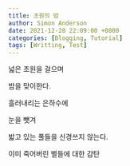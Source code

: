 ```yaml
---
title: 초원의 밤
author: Simon Anderson
date: 2021-12-28 22:09:00 +0800
categories: [Blogging, Tutorial]
tags: [Writting, Test]
---
```




넓은 초원을 걸으며

밤을 맞이한다.



흘러내리는 은하수에

눈을 뺏겨



밟고 있는 풀들을 신경쓰지 않는다.

이미 죽어버린 별들에 대한 감탄

